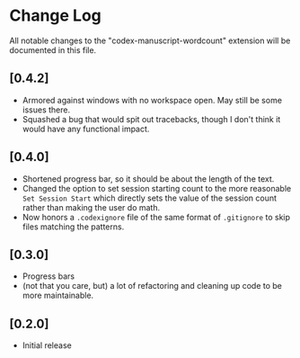 # Change Log

All notable changes to the "codex-manuscript-wordcount" extension will be documented in this file.

## [0.4.2]

- Armored against windows with no workspace open.  May still be some issues there.
- Squashed a bug that would spit out tracebacks, though I don't think it would have any functional impact.  

## [0.4.0]

- Shortened progress bar, so it should be about the length of the text.
- Changed the option to set session starting count to the more reasonable `Set Session Start` which directly sets the value of the session count rather than making the user do math.
- Now honors a `.codexignore` file of the same format of `.gitignore` to skip files matching the patterns.  

## [0.3.0]

- Progress bars
- (not that you care, but) a lot of refactoring and cleaning up code to be more maintainable.

## [0.2.0]

- Initial release 